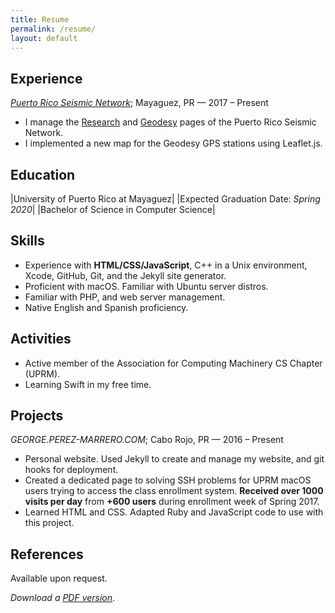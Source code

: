 ```yaml
---
title: Resume
permalink: /resume/
layout: default
---
```


## Experience

*[Puerto Rico Seismic Network](http://redsismica.uprm.edu/English/)*; Mayaguez, PR — 2017 – Present

* I manage the [Research](http://redsismica.uprm.edu/English/research) and [Geodesy](http://redsismica.uprm.edu/English/research/geodesy) pages of the Puerto Rico Seismic Network.
* I implemented a new map for the Geodesy GPS stations using Leaflet.js.

## Education

|University of Puerto Rico at Mayaguez|  |Expected Graduation Date: *Spring 2020*|
|Bachelor of Science in Computer Science|

## Skills

* Experience with **HTML/CSS/JavaScript**, C++ in a Unix environment, Xcode, GitHub, Git, and the Jekyll site generator.
* Proficient with macOS. Familiar with Ubuntu server distros.
* Familiar with PHP, and web server management.
* Native English and Spanish proficiency.

## Activities

* Active member of the Association for Computing Machinery CS Chapter (UPRM).
* Learning Swift in my free time.

## Projects

*GEORGE.PEREZ-MARRERO.COM*; Cabo Rojo, PR — 2016 – Present  

* Personal website. Used Jekyll to create and manage my website, and git hooks for deployment.  
* Created a dedicated page to solving SSH problems for UPRM macOS users trying to access the class enrollment system. **Received over 1000 visits per day** from **+600 users** during enrollment week of Spring 2017.  
* Learned HTML and CSS. Adapted Ruby and JavaScript code to use with this project.  


## References

Available upon request.

*Download a [PDF version](/assets/files/resume.pdf)*.
